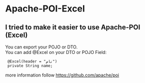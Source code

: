 # Apache-POI-Excel
## I tried to make it easier to use Apache-POI (Excel)

You can export your POJO or DTO.  
You can add @Excel on your DTO or POJO Field:
```
 @Excel(header = "نام")
 private String name;
```


more information follow https://github.com/apache/poi
